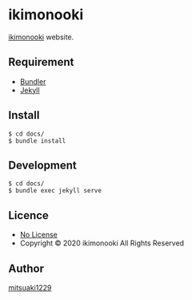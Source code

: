 ikimonooki
====

[ikimonooki](https://ikimonooki.com) website.

## Requirement

* [Bundler](https://bundler.io/)
* [Jekyll](https://jekyllrb.com/)

## Install

```shell
$ cd docs/
$ bundle install
```

## Development

```shell
$ cd docs/
$ bundle exec jekyll serve
```

## Licence

* [No License](https://choosealicense.com/no-permission/)
* Copyright © 2020 ikimonooki All Rights Reserved

## Author

[mitsuaki1229](https://github.com/mitsuaki1229)

